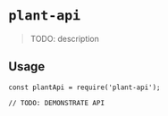 # `plant-api`

> TODO: description

## Usage

```
const plantApi = require('plant-api');

// TODO: DEMONSTRATE API
```
